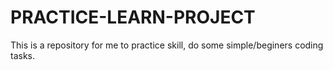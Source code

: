 # PRACTICE-LEARN-PROJECT
 This is a repository for me to practice skill, do some simple/beginers coding tasks.
